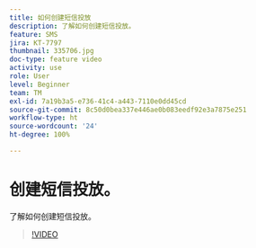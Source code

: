 ```yaml
---
title: 如何创建短信投放
description: 了解如何创建短信投放。
feature: SMS
jira: KT-7797
thumbnail: 335706.jpg
doc-type: feature video
activity: use
role: User
level: Beginner
team: TM
exl-id: 7a19b3a5-e736-41c4-a443-7110e0dd45cd
source-git-commit: 8c50d0bea337e446ae0b083eedf92e3a7875e251
workflow-type: ht
source-wordcount: '24'
ht-degree: 100%

---
```


# 创建短信投放。

了解如何创建短信投放。

>[!VIDEO](https://video.tv.adobe.com/v/335706)
